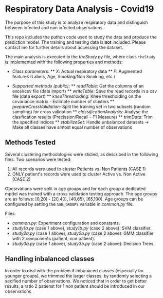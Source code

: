# Respiratory Data Analysis - Covid19

The purpose of this study is to analyze respiratory data and distinguish between infected and non infected observations.

This repo includes the puthon code used to study the data and produce the prediction model. The training and testing data is **not** included. Please contact me for further details about accessing the dataset.

The main analysis is executed in the _theStudy.py_ file, where class `theStudy` is implemented with the following properties and methods:

* *Class parameters:*
    ** *X*: Actual respiratory data
    ** *F*: Augmented features (Labels, Age, Smoking/Non Smoking, etc.)
            
* *Supported methods (public):*
    ** *readTable:* Get the columns of an excel/csv file (data import)
    ** *writeTable:* Save the read records in a csv file (data export)
    ** *kneeThresholding:* Knee thresholding on the covariance matrix - Estimate number of clusters
    ** *prepareCrossValidation:* Split the training set in two subsets (random sampling) for cross validation
    ** *classificationAnalysis:* Analyse the clasification results (Precission/Recall - F1 Measure)
    ** *trimData:* Trim the specified indices
    ** *stabilizeSet:* Handle unbalanced datasets -> Make all classes have almost equal number of observations

## Methods Tested

Several clustering methodologies were stidied, as described in the following files. Two scenarios were tested:
1. All records were used to cluster Petients vs. Non Patients (CASE 1)
2. ONLY patient's records were used to cluster Active vs. Non Active (CASE 2)

Obesrvations were split in age groups and for each group a dedicated mpdel was trained with a cross validation testing approach.
The age groups are as follows: [0,20) - [20,40), [40,65), [65,100). Age groups can be configured by setting the `AGE_GROUPS` variable in _common.py_ file.

Files:
* _common.py_: Experiment configuration and constants.
* _study1a.py_ (case 1 above), _study1b.py_ (case 2 above): SVM classifier.
* _study2a.py_ (case 1 above), _study2b.py_ (case 2 above): GMM classifier with 2 components (patient, non patient).
* _study3a.py_ (case 1 above), _study3b.py_ (case 2 above): Decision Trees.

## Handling inbalanced classes

In order to deal with the problem if imbanaced classes (especially for younger groups), we trimmed the larger classes, by randomly selecting a secified number of observations. We noticed that in order to get better results, a ratio 2 patienst for 1 non patient should be introduced in our observations.